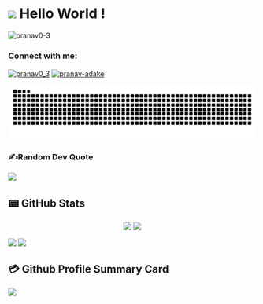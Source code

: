 <h1><img src="https://emojis.slackmojis.com/emojis/images/1531849430/4246/blob-sunglasses.gif?1531849430" width="30"/> Hello World ! </h1>



<p align="left"> <img src="https://komarev.com/ghpvc/?username=pranav0-3&label=Profile%20views&color=0e75b6&style=flat" alt="pranav0-3" /> </p>



<h3 align="left">Connect with me:</h3>
<p align="left">
<a href="https://twitter.com/Pranav0_3" target="blank"><img align="center" src="https://raw.githubusercontent.com/rahuldkjain/github-profile-readme-generator/master/src/images/icons/Social/twitter.svg" alt="pranav0_3" height="30" width="40" /></a>
<a href="https://www.linkedin.com/in/pranav-adake/" target="blank"><img align="center" src="https://raw.githubusercontent.com/rahuldkjain/github-profile-readme-generator/master/src/images/icons/Social/linked-in-alt.svg" alt="pranav-adake" height="30" width="40" /></a>
</p>



![Snake animation](https://github.com/GuillaumeFalourd/GuillaumeFalourd/blob/output/github-contribution-grid-snake.svg)



### ✍️Random Dev Quote
![](https://quotes-github-readme.vercel.app/api?type=horizontal&theme=dark)



## 📟 GitHub Stats
<p align="center">
	<img width="49%" src="https://github-readme-stats.vercel.app/api?username=pranav0-3&show_icons=true&theme=dark" />
	<img width="49%" src="https://github-readme-streak-stats.herokuapp.com/?user=pranav0-3&theme=dark" />
</p>



![](http://github-profile-summary-cards.vercel.app/api/cards/repos-per-language?username=Pranav0-3&theme=github_dark)
![](http://github-profile-summary-cards.vercel.app/api/cards/most-commit-language?username=Pranav0-3&theme=github_dark)

  
   
## 💳 Github Profile Summary Card
![](http://github-profile-summary-cards.vercel.app/api/cards/profile-details?username=Pranav0-3&theme=github_dark)
